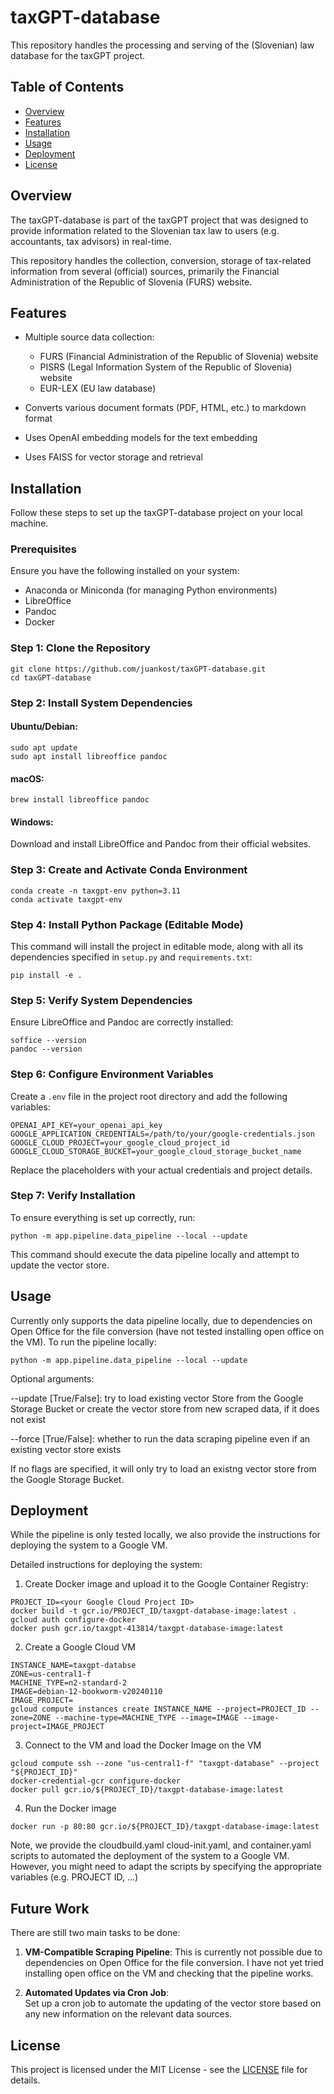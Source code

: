 # taxGPT-database

This repository handles the processing and serving of the (Slovenian) law database for the taxGPT project.

## Table of Contents

- [Overview](#overview)
- [Features](#features)
- [Installation](#installation)
- [Usage](#usage)
- [Deployment](#deployment)
- [License](#license)

## Overview

The taxGPT-database is part of the taxGPT project that was designed to provide information related to the Slovenian tax law to users (e.g. accountants, tax advisors) in real-time.

This repository handles the collection, conversion, storage of tax-related information from several (official) sources, primarily the Financial Administration of the Republic of Slovenia (FURS) website.

## Features

- Multiple source data collection:

  - FURS (Financial Administration of the Republic of Slovenia) website
  - PISRS (Legal Information System of the Republic of Slovenia) website
  - EUR-LEX (EU law database)

- Converts various document formats (PDF, HTML, etc.) to markdown format
- Uses OpenAI embedding models for the text embedding
- Uses FAISS for vector storage and retrieval

## Installation

Follow these steps to set up the taxGPT-database project on your local machine.

### Prerequisites

Ensure you have the following installed on your system:

- Anaconda or Miniconda (for managing Python environments)
- LibreOffice
- Pandoc
- Docker

### Step 1: Clone the Repository

```
git clone https://github.com/juankost/taxGPT-database.git
cd taxGPT-database
```

### Step 2: Install System Dependencies

#### Ubuntu/Debian:

```
sudo apt update
sudo apt install libreoffice pandoc
```

#### macOS:

```
brew install libreoffice pandoc
```

#### Windows:

Download and install LibreOffice and Pandoc from their official websites.

### Step 3: Create and Activate Conda Environment

```
conda create -n taxgpt-env python=3.11
conda activate taxgpt-env
```

### Step 4: Install Python Package (Editable Mode)

This command will install the project in editable mode, along with all its dependencies specified in `setup.py` and `requirements.txt`:

```
pip install -e .
```

### Step 5: Verify System Dependencies

Ensure LibreOffice and Pandoc are correctly installed:

```
soffice --version
pandoc --version
```

### Step 6: Configure Environment Variables

Create a `.env` file in the project root directory and add the following variables:

```
OPENAI_API_KEY=your_openai_api_key
GOOGLE_APPLICATION_CREDENTIALS=/path/to/your/google-credentials.json
GOOGLE_CLOUD_PROJECT=your_google_cloud_project_id
GOOGLE_CLOUD_STORAGE_BUCKET=your_google_cloud_storage_bucket_name
```

Replace the placeholders with your actual credentials and project details.

### Step 7: Verify Installation

To ensure everything is set up correctly, run:

```
python -m app.pipeline.data_pipeline --local --update
```

This command should execute the data pipeline locally and attempt to update the vector store.

## Usage

Currently only supports the data pipeline locally, due to dependencies on Open Office for the file conversion (have not tested installing open office on the VM). To run the pipeline locally:

```
python -m app.pipeline.data_pipeline --local --update
```

Optional arguments:

--update [True/False]: try to load existing vector Store from the Google Storage Bucket or create the vector store from new scraped data, if it does not exist

--force [True/False]: whether to run the data scraping pipeline even if an existing vector store exists

If no flags are specified, it will only try to load an existng vector store from the Google Storage Bucket.

## Deployment

While the pipeline is only tested locally, we also provide the instructions for deploying the system to a Google VM.

Detailed instructions for deploying the system:

1. Create Docker image and upload it to the Google Container Registry:

```
PROJECT_ID=<your Google Cloud Project ID>
docker build -t gcr.io/PROJECT_ID/taxgpt-database-image:latest .
gcloud auth configure-docker
docker push gcr.io/taxgpt-413814/taxgpt-database-image:latest
```

2. Create a Google Cloud VM

```
INSTANCE_NAME=taxgpt-databse
ZONE=us-central1-f
MACHINE_TYPE=n2-standard-2
IMAGE=debian-12-bookworm-v20240110
IMAGE_PROJECT=
gcloud compute instances create INSTANCE_NAME --project=PROJECT_ID --zone=ZONE --machine-type=MACHINE_TYPE --image=IMAGE --image-project=IMAGE_PROJECT
```

3. Connect to the VM and load the Docker Image on the VM

```
gcloud compute ssh --zone "us-central1-f" "taxgpt-database" --project "${PROJECT_ID}"
docker-credential-gcr configure-docker
docker pull gcr.io/${PROJECT_ID}/taxgpt-database-image:latest
```

4. Run the Docker image

```
docker run -p 80:80 gcr.io/${PROJECT_ID}/taxgpt-database-image:latest
```

Note, we provide the cloudbuild.yaml cloud-init.yaml, and container.yaml scripts to automated the deployment of the system to a Google VM.
However, you might need to adapt the scripts by specifying the appropriate variables (e.g. PROJECT ID, ...)

## Future Work

There are still two main tasks to be done:

1. **VM-Compatible Scraping Pipeline**:
   This is currently not possible due to dependencies on Open Office for the file conversion. I have not yet tried installing open office on the VM and checking that the pipeline works.

2. **Automated Updates via Cron Job**:  
   Set up a cron job to automate the updating of the vector store based on any new information on the relevant data sources.

## License

This project is licensed under the MIT License - see the [LICENSE](LICENSE) file for details.

